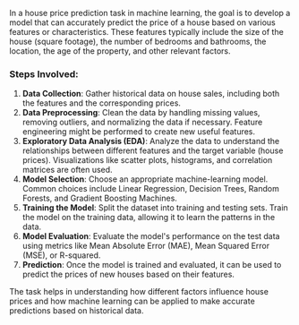 In a house price prediction task in machine learning, the goal is to develop a model that can accurately predict the price of a house based on various features or characteristics. These features typically include the size of the house (square footage), the number of bedrooms and bathrooms, the location, the age of the property, and other relevant factors.

### Steps Involved:
1. **Data Collection**: Gather historical data on house sales, including both the features and the corresponding prices.
2. **Data Preprocessing**: Clean the data by handling missing values, removing outliers, and normalizing the data if necessary. Feature engineering might be performed to create new useful features.
3. **Exploratory Data Analysis (EDA)**: Analyze the data to understand the relationships between different features and the target variable (house prices). Visualizations like scatter plots, histograms, and correlation matrices are often used.
4. **Model Selection**: Choose an appropriate machine-learning model. Common choices include Linear Regression, Decision Trees, Random Forests, and Gradient Boosting Machines.
5. **Training the Model**: Split the dataset into training and testing sets. Train the model on the training data, allowing it to learn the patterns in the data.
6. **Model Evaluation**: Evaluate the model's performance on the test data using metrics like Mean Absolute Error (MAE), Mean Squared Error (MSE), or R-squared.
7. **Prediction**: Once the model is trained and evaluated, it can be used to predict the prices of new houses based on their features.

The task helps in understanding how different factors influence house prices and how machine learning can be applied to make accurate predictions based on historical data.
